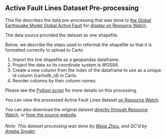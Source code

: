 ## Active Fault Lines Dataset Pre-processing
This file describes the data pre-processing that was done to [the Global Earthquake Model Global Active Fault](https://github.com/GEMScienceTools/gem-global-active-faults/tree/2019.0) for [display on Resource Watch](https://resourcewatch.org/data/explore/c86b1409-7ddb-4ec2-b2fd-bf035db325b6).

The data source provided the dataset as one shapefile. 

Below, we describe the steps used to reformat the shapefile so that it is formatted correctly to upload to Carto.

1. Import the line shapefile as a geopandas dataframe.
2. Project the data so its coordinate system is WGS84.
3. Create a new column from the index of the dataframe to use as a unique id column (cartodb_id) in Carto.
4. Reorder columns by their column names.

Please see the [Python script](https://github.com/resource-watch/data-pre-processing/blob/master/dis_016_rw1_active_fault_lines/dis_016_rw1_active_fault_lines_processing.py) for more details on this processing.

You can view the processed Active Fault Lines dataset [on Resource Watch](https://resourcewatch.org/data/explore/c86b1409-7ddb-4ec2-b2fd-bf035db325b6).

You can also download the original dataset [directly through Resource Watch](https://wri-public-data.s3.amazonaws.com/resourcewatch/dis_016_rw1_active_fault_lines.zip), or [from the source website](https://zenodo.org/record/3376300).

###### Note: This dataset processing was done by [Weiqi Zhou](https://www.wri.org/profile/weiqi-zhou), and QC'd by [Amelia Snyder](https://www.wri.org/profile/amelia-snyder).

